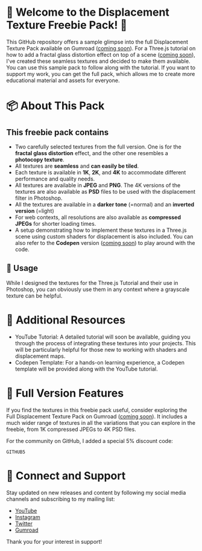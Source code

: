 # 🎉 Welcome to the Displacement Texture Freebie Pack! 🎉

This GitHub repository offers a sample glimpse into the full Displacement Texture Pack available on Gumroad ([coming soon](https://miroleon.gumroad.com/)). For a Three.js tutorial on how to add a fractal glass distortion effect on top of a scene ([coming soon](https://www.youtube.com/@miroxleon)), I've created these seamless textures and decided to make them available. You can use this sample pack to follow along with the tutorial. If you want to support my work, you can get the full pack, which allows me to create more educational material and assets for everyone.

# 📦 About This Pack
## This freebie pack contains
- Two carefully selected textures from the full version. One is for the **fractal glass distortion** effect, and the other one resembles a **photocopy texture**.
- All textures are **seamless** and **can easily be tiled**.
- Each texture is available in **1K**, **2K**, and **4K** to accommodate different performance and quality needs.
- All textures are available in **JPEG** and **PNG**. The 4K versions of the textures are also available as **PSD** files to be used with the displacement filter in Photoshop.
- All the textures are available in a **darker tone** (=normal) and an **inverted version** (=light)
- For web contexts, all resolutions are also available as **compressed JPEGs** for shorter loading times.
- A setup demonstrating how to implement these textures in a Three.js scene using custom shaders for displacement is also included. You can also refer to the **Codepen** version ([coming soon](https://codepen.io/miroleon)) to play around with the code.

## 🔧 Usage
While I designed the textures for the Three.js Tutorial and their use in Photoshop, you can obviously use them in any context where a grayscale texture can be helpful. 

# 📘 Additional Resources
- YouTube Tutorial: A detailed tutorial will soon be available, guiding you through the process of integrating these textures into your projects. This will be particularly helpful for those new to working with shaders and displacement maps.
- Codepen Template: For a hands-on learning experience, a Codepen template will be provided along with the YouTube tutorial.

# 🌟 Full Version Features
If you find the textures in this freebie pack useful, consider exploring the Full Displacement Texture Pack on Gumroad ([coming soon](https://miroleon.gumroad.com/)). It includes a much wider range of textures in all the variations that you can explore in the freebie, from 1K compressed JPEGs to 4K PSD files.

For the community on GitHub, I added a special 5% discount code:

`GITHUB5`

# 📢 Connect and Support
Stay updated on new releases and content by following my social media channels and subscribing to my mailing list:
- [YouTube](https://www.youtube.com/@miroxleon)
- [Instagram](https://www.instagram.com/miroxleon/)
- [Twitter](https://x.com/miroxleon)
- [Gumroad](https://miroleon.gumroad.com/)

Thank you for your interest in support!